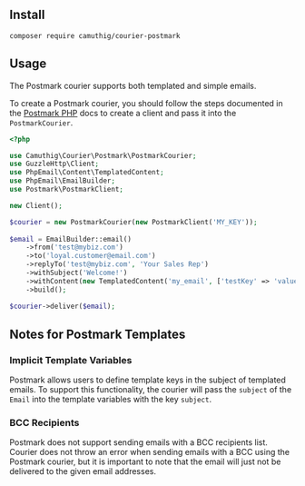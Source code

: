 ## Install

`composer require camuthig/courier-postmark`

## Usage

The Postmark courier supports both templated and simple emails.

To create a Postmark courier, you should follow the steps documented in the
[Postmark PHP](https://github.com/wildbit/postmark-php/wiki/Getting-Started)
docs to create a client and pass it into the `PostmarkCourier`.

```php
<?php

use Camuthig\Courier\Postmark\PostmarkCourier;
use GuzzleHttp\Client;
use PhpEmail\Content\TemplatedContent;
use PhpEmail\EmailBuilder;
use Postmark\PostmarkClient;

new Client();

$courier = new PostmarkCourier(new PostmarkClient('MY_KEY'));
        
$email = EmailBuilder::email()
    ->from('test@mybiz.com')
    ->to('loyal.customer@email.com')
    ->replyTo('test@mybiz.com', 'Your Sales Rep')
    ->withSubject('Welcome!')
    ->withContent(new TemplatedContent('my_email', ['testKey' => 'value']))
    ->build();

$courier->deliver($email);
```

## Notes for Postmark Templates

### Implicit Template Variables

Postmark allows users to define template keys in the subject of templated
emails. To support this functionality, the courier will pass the `subject` of
the `Email` into the template variables with the key `subject`.

### BCC Recipients

Postmark does not support sending emails with a BCC recipients list. Courier
does not throw an error when sending emails with a BCC using the Postmark
courier, but it is important to note that the email will just not be delivered
to the given email addresses.
